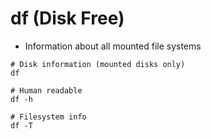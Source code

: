 # df (Disk Free)

- Information about all mounted file systems

```shell
# Disk information (mounted disks only)
df

# Human readable
df -h

# Filesystem info
df -T
```
